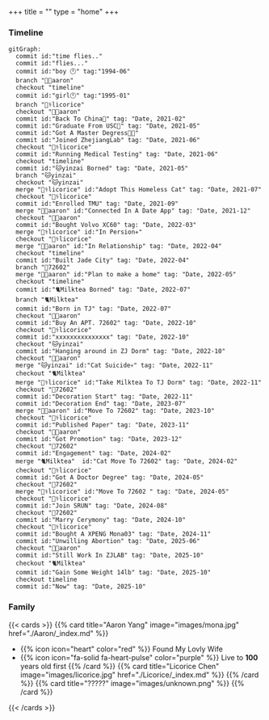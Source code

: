 +++
title = ""
type = "home"
+++


### Timeline
```mermaid  {align="left" zoom="true"}
gitGraph:
  commit id:"time flies.."
  commit id:"flies..."
  commit id:"boy 🕛" tag:"1994-06"
  branch "👨‍💻aaron"
  checkout "timeline"
  commit id:"girl🕛" tag:"1995-01"
  branch "👩‍⚕️licorice"
  checkout "👨‍💻aaron"
  commit id:"Back To China🐼" tag: "Date, 2021-02"
  commit id:"Graduate From USC💯" tag: "Date, 2021-05"
  commit id:"Got A Master Degress👨‍🎓"
  commit id:"Joined ZhejiangLab" tag: "Date, 2021-06"
  checkout "👩‍⚕️licorice"
  commit id:"Running Medical Testing" tag: "Date, 2021-06"
  checkout "timeline"
  commit id:"🐱yinzai Borned" tag: "Date, 2021-05"
  branch "🐱yinzai"
  checkout "🐱yinzai"
  merge "👩‍⚕️licorice" id:"Adopt This Homeless Cat" tag: "Date, 2021-07"
  checkout "👩‍⚕️licorice"
  commit id:"Enrolled TMU" tag: "Date, 2021-09"
  merge "👨‍💻aaron" id:"Connected In A Date App" tag: "Date, 2021-12"
  checkout "👨‍💻aaron"
  commit id:"Bought Volvo XC60" tag: "Date, 2022-03"
  merge "👩‍⚕️licorice" id:"In Persion✈️"
  checkout "👩‍⚕️licorice"
  merge "👨‍💻aaron" id:"In Relationship" tag: "Date, 2022-04"
  checkout "timeline"
  commit id:"Built Jade City" tag: "Date, 2022-04"
  branch "🏩72602"
  merge "👨‍💻aaron" id:"Plan to make a home" tag: "Date, 2022-05"
  checkout "timeline"
  commit id:"🐈Milktea Borned" tag: "Date, 2022-07"
  branch "🐈Milktea"
  commit id:"Born in TJ" tag: "Date, 2022-07"
  checkout "👨‍💻aaron"
  commit id:"Buy An APT. 72602" tag: "Date, 2022-10"
  checkout "👩‍⚕️licorice"
  commit id:"xxxxxxxxxxxxxxx" tag: "Date, 2022-10"
  checkout "🐱yinzai"
  commit id:"Hanging around in ZJ Dorm" tag: "Date, 2022-10"
  checkout "👨‍💻aaron"
  merge "🐱yinzai" id:"Cat Suicide💀" tag: "Date, 2022-11"
  checkout "🐈Milktea"
  merge "👩‍⚕️licorice" id:"Take Milktea To TJ Dorm" tag: "Date, 2022-11"
  checkout "🏩72602"
  commit id:"Decoration Start" tag: "Date, 2022-11"
  commit id:"Decoration End" tag: "Date, 2023-07"
  merge "👨‍💻aaron" id:"Move To 72602" tag: "Date, 2023-10"
  checkout "👩‍⚕️licorice"
  commit id:"Published Paper" tag: "Date, 2023-11"
  checkout "👨‍💻aaron"
  commit id:"Got Promotion" tag: "Date, 2023-12"
  checkout "🏩72602"
  commit id:"Engagement" tag: "Date, 2024-02"
  merge "🐈Milktea"  id:"Cat Move To 72602" tag: "Date, 2024-02"
  checkout "👩‍⚕️licorice"
  commit id:"Got A Doctor Degree" tag: "Date, 2024-05"
  checkout "🏩72602"
  merge "👩‍⚕️licorice" id:"Move To 72602 " tag: "Date, 2024-05"
  checkout "👩‍⚕️licorice"
  commit id:"Join SRUN" tag: "Date, 2024-08"
  checkout "🏩72602"
  commit id:"Marry Cerymony" tag: "Date, 2024-10"
  checkout "👩‍⚕️licorice"
  commit id:"Bought A XPENG Mona03" tag: "Date, 2024-11"
  commit id:"Unwilling Abortion" tag: "Date, 2025-06"
  checkout "👨‍💻aaron"
  commit id:"Still Work In ZJLAB" tag: "Date, 2025-10"
  checkout "🐈Milktea"
  commit id:"Gain Some Weight 14lb" tag: "Date, 2025-10"
  checkout timeline
  commit id:"Now" tag: "Date, 2025-10"
```

### Family
{{< cards >}}
{{% card title="Aaron Yang" image="images/mona.jpg" href="./Aaron/_index.md" %}}
- {{% icon icon="heart" color="red" %}} Found My Lovly Wife
- {{% icon icon="fa-solid fa-heart-pulse" color="purple" %}} Live to **100** years old first
{{% /card %}}
{{% card title="Licorice Chen" image="images/licorice.jpg" href="./Licorice/_index.md" %}}
{{% /card %}}
{{% card title="?????" image="images/unknown.png" %}}
{{% /card %}}

{{< /cards >}}